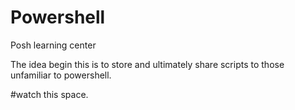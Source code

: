 Powershell
==========

Posh learning center

The idea begin this is to store and ultimately share scripts to those unfamiliar to powershell.

#watch this space.
